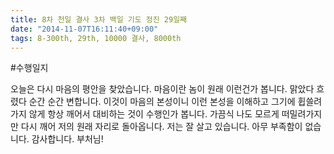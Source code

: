 ```yaml
---
title: 8차 천일 결사 3차 백일 기도 정진 29일째
date: "2014-11-07T16:11:40+09:00"
tags: 8-300th, 29th, 10000 결사, 8000th
---
```


#수행일지

오늘은 다시 마음의 평안을 찾았습니다. 마음이란 놈이 원래 이런건가 봅니다. 맑았다 흐렸다 순간 순간 변합니다. 이것이 마음의 본성이니 이런 본성을 이해하고 그기에 휩쓸려가지 않게 항상 깨어서 대비하는 것이 수행인가 봅니다. 가끔식 나도 모르게 떠밀려가지만 다시 깨어 저의 원래 자리로 돌아옵니다. 저는 잘 살고 있습니다. 아무 부족함이 없습니다. 감사합니다. 부처님!
